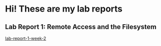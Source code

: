 # Hi! These are my lab reports

## Lab Report 1: Remote Access and the Filesystem


[lab-report-1-week-2](https://Kenry3.github.io/cse15l-lab-reports/lab-report-1-week-2.html)
